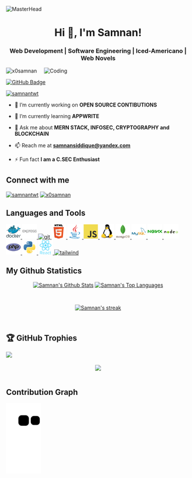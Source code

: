 ![MasterHead](https://camo.githubusercontent.com/85efa6a08bc612a683ef359ded87aa87528ed6cf2e13b2c2879a9ca08315af1f/68747470733a2f2f692e68697a6c69726573696d2e636f6d2f616a74686531702e6a7067)
<h1 align="center">Hi 👋, I'm Samnan!</h1>
<h3 align="center">Web Development | Software Engineering | Iced-Americano | Web Novels</h3>
<img align="right" alt="Coding" width="400" src="https://media2.giphy.com/media/qgQUggAC3Pfv687qPC/giphy.gif?cid=790b761150da0adfbaa4148376ed6f4dc3893ab49b800c45&rid=giphy.gif&ct=g">
<p align="left"> <img src="https://komarev.com/ghpvc/?username=x0samnan&label=Profile%20views&color=0e75b6&style=flat" alt="x0samnan" /></p>
<p align="left"> <a href="https://github.com/x0samnan?tab=followers"><img src="https://img.shields.io/github/followers/x0samnan?label=Followers&style=social" alt="GitHub Badge"></a>
</p>
<p align="left"> <a href="https://twitter.com/samnantwt" target="blank"><img src="https://img.shields.io/twitter/follow/samnantwt?logo=twitter&style=for-the-badge" alt="samnantwt" /></a> </p>

- 🔭 I’m currently working on **OPEN SOURCE CONTIBUTIONS**

- 🌱 I’m currently learning **APPWRITE**

- 💬 Ask me about **MERN STACK, INFOSEC, CRYPTOGRAPHY and BLOCKCHAIN**

- 📫 Reach me at **samnansiddique@yandex.com**

- ⚡ Fun fact **I am a C.SEC Enthusiast**

## Connect with me
<p align="left">
<a href="https://twitter.com/samnantwt" target="blank"><img align="center" src="https://raw.githubusercontent.com/rahuldkjain/github-profile-readme-generator/master/src/images/icons/Social/twitter.svg" alt="samnantwt" height="30" width="40" /></a>
<a href="https://linkedin.com/in/x0samnan" target="blank"><img align="center" src="https://raw.githubusercontent.com/rahuldkjain/github-profile-readme-generator/master/src/images/icons/Social/linked-in-alt.svg" alt="x0samnan" height="30" width="40" /></a>
</p>

## Languages and Tools
<p align="left"> <a href="https://www.docker.com/" target="_blank" rel="noreferrer"> <img src="https://raw.githubusercontent.com/devicons/devicon/master/icons/docker/docker-original-wordmark.svg" alt="docker" width="40" height="40"/> </a> <a href="https://expressjs.com" target="_blank" rel="noreferrer"> <img src="https://raw.githubusercontent.com/devicons/devicon/master/icons/express/express-original-wordmark.svg" alt="express" width="40" height="40"/> </a> <a href="https://git-scm.com/" target="_blank" rel="noreferrer"> <img src="https://www.vectorlogo.zone/logos/git-scm/git-scm-icon.svg" alt="git" width="40" height="40"/> </a> <a href="https://www.w3.org/html/" target="_blank" rel="noreferrer"> <img src="https://raw.githubusercontent.com/devicons/devicon/master/icons/html5/html5-original-wordmark.svg" alt="html5" width="40" height="40"/> </a> <a href="https://www.java.com" target="_blank" rel="noreferrer"> <img src="https://raw.githubusercontent.com/devicons/devicon/master/icons/java/java-original.svg" alt="java" width="40" height="40"/> </a> <a href="https://developer.mozilla.org/en-US/docs/Web/JavaScript" target="_blank" rel="noreferrer"> <img src="https://raw.githubusercontent.com/devicons/devicon/master/icons/javascript/javascript-original.svg" alt="javascript" width="40" height="40"/> </a> <a href="https://www.linux.org/" target="_blank" rel="noreferrer"> <img src="https://raw.githubusercontent.com/devicons/devicon/master/icons/linux/linux-original.svg" alt="linux" width="40" height="40"/> </a> <a href="https://www.mongodb.com/" target="_blank" rel="noreferrer"> <img src="https://raw.githubusercontent.com/devicons/devicon/master/icons/mongodb/mongodb-original-wordmark.svg" alt="mongodb" width="40" height="40"/> </a> <a href="https://www.mysql.com/" target="_blank" rel="noreferrer"> <img src="https://raw.githubusercontent.com/devicons/devicon/master/icons/mysql/mysql-original-wordmark.svg" alt="mysql" width="40" height="40"/> </a> <a href="https://www.nginx.com" target="_blank" rel="noreferrer"> <img src="https://raw.githubusercontent.com/devicons/devicon/master/icons/nginx/nginx-original.svg" alt="nginx" width="40" height="40"/> </a> <a href="https://nodejs.org" target="_blank" rel="noreferrer"> <img src="https://raw.githubusercontent.com/devicons/devicon/master/icons/nodejs/nodejs-original-wordmark.svg" alt="nodejs" width="40" height="40"/> </a> <a href="https://www.php.net" target="_blank" rel="noreferrer"> <img src="https://raw.githubusercontent.com/devicons/devicon/master/icons/php/php-original.svg" alt="php" width="40" height="40"/> </a> <a href="https://www.python.org" target="_blank" rel="noreferrer"> <img src="https://raw.githubusercontent.com/devicons/devicon/master/icons/python/python-original.svg" alt="python" width="40" height="40"/> </a> <a href="https://reactjs.org/" target="_blank" rel="noreferrer"> <img src="https://raw.githubusercontent.com/devicons/devicon/master/icons/react/react-original-wordmark.svg" alt="react" width="40" height="40"/> </a> <a href="https://tailwindcss.com/" target="_blank" rel="noreferrer"> <img src="https://www.vectorlogo.zone/logos/tailwindcss/tailwindcss-icon.svg" alt="tailwind" width="40" height="40"/> </a> 
</p>

## My Github Statistics
<p align="center">
    <a href="https://github.com/x0samnan/github-readme-stats"><img alt="Samnan's Github Stats" src="https://github-readme-stats.vercel.app/api?username=x0samnan&show_icons=true&count_private=true&theme=github&hide_border=true&bg_color=0D1117" /></a>
    <a href="https://github.com/x0samnan/github-readme-stats"><img alt="Samnan's Top Languages" src="https://github-readme-stats.vercel.app/api/top-langs/?username=x0samnan&langs_count=8&count_private=true&layout=compact&theme=github&hide_border=true&bg_color=0D1117" /></a>
</p>
<br/>
<p align="center">
    <a href="https://github.com/x0samnan/github-readme-streak-stats">
        <img alt="Samnan's streak" src="https://github-readme-streak-stats.herokuapp.com/?user=x0samnan&theme=black-ice&hide_border=true&stroke=0000&background=060A0CD0"/>
    </a>
</p>
<br />

## 🏆 GitHub Trophies
![](https://github-profile-trophy.vercel.app/?username=x0samnan&theme=radical&no-frame=true&no-bg=false&margin-w=4)
<div align="center">
<img src="https://komarev.com/ghpvc/?username=x0samnan&&style=flat-square" align="center" />
</div>  
</br>

## Contribution Graph

![snake gif](https://github.com/x0samnan/x0samnan/blob/output/github-contribution-grid-snake.svg)

